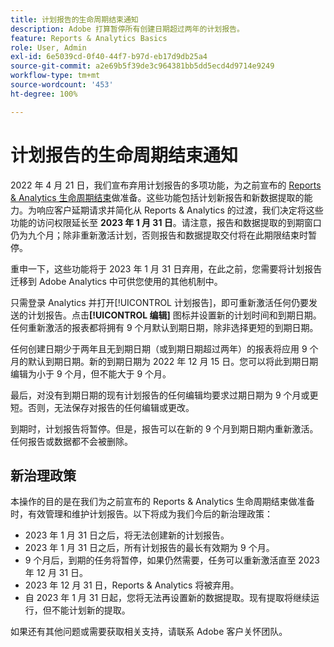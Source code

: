 ```yaml
---
title: 计划报告的生命周期结束通知
description: Adobe 打算暂停所有创建日期超过两年的计划报告。
feature: Reports & Analytics Basics
role: User, Admin
exl-id: 6e5039cd-0f40-44f7-b97d-eb17d9db25a4
source-git-commit: a2e69b5f39de3c964381bb5dd5ecd4d9714e9249
workflow-type: tm+mt
source-wordcount: '453'
ht-degree: 100%

---
```


# 计划报告的生命周期结束通知

2022 年 4 月 21 日，我们宣布弃用计划报告的多项功能，为之前宣布的 [Reports &amp; Analytics 生命周期结束](https://www.adobe.com/go/analytics_rnaeol_cn)做准备。这些功能包括计划新报告和新数据提取的能力。为响应客户延期请求并简化从 Reports &amp; Analytics 的过渡，我们决定将这些功能的访问权限延长至 **2023 年 1 月 31 日**。请注意，报告和数据提取的到期窗口仍为九个月；除非重新激活计划，否则报告和数据提取交付将在此期限结束时暂停。

重申一下，这些功能将于 2023 年 1 月 31 日弃用，在此之前，您需要将计划报告迁移到 Adobe Analytics 中可供您使用的其他机制中。

只需登录 Analytics 并打开[!UICONTROL 计划报告]，即可重新激活任何仍要发送的计划报告。点击&#x200B;**[!UICONTROL 编辑]** 图标并设置新的计划时间和到期日期。任何重新激活的报表都将拥有 9 个月默认到期日期，除非选择更短的到期日期。

任何创建日期少于两年且无到期日期（或到期日期超过两年）的报表将应用 9 个月的默认到期日期。新的到期日期为 2022 年 12 月 15 日。您可以将此到期日期编辑为小于 9 个月，但不能大于 9 个月。

最后，对没有到期日期的现有计划报告的任何编辑均要求过期日期为 9 个月或更短。否则，无法保存对报告的任何编辑或更改。

到期时，计划报告将暂停。但是，报告可以在新的 9 个月到期日期内重新激活。任何报告或数据都不会被删除。

## 新治理政策

本操作的目的是在我们为之前宣布的 Reports &amp; Analytics 生命周期结束做准备时，有效管理和维护计划报告。以下将成为我们今后的新治理政策：

* 2023 年 1 月 31 日之后，将无法创建新的计划报告。
* 2023 年 1 月 31 日之后，所有计划报告的最长有效期为 9 个月。
* 9 个月后，到期的任务将暂停，如果仍然需要，任务可以重新激活直至 2023 年 12 月 31 日。
* 2023 年 12 月 31 日，Reports &amp; Analytics 将被弃用。
* 自 2023 年 1 月 31 日起，您将无法再设置新的数据提取。现有提取将继续运行，但不能计划新的提取。

如果还有其他问题或需要获取相关支持，请联系 Adobe 客户关怀团队。
